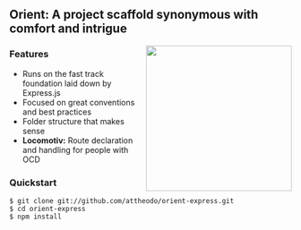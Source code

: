 ## Orient: A project scaffold synonymous with comfort and intrigue


<img align="right" height="260" src="http://atworks.gr/orient/logo.png">

### Features
- Runs on the fast track foundation laid down by Express.js
- Focused on great conventions and best practices
- Folder structure that makes sense
- **Locomotiv:** Route declaration and handling for people with OCD

### Quickstart
```
$ git clone git://github.com/attheodo/orient-express.git
$ cd orient-express
$ npm install
```

